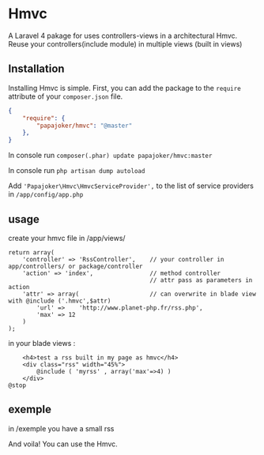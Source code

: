 # Hmvc

A Laravel 4 pakage for uses controllers-views in a  architectural Hmvc. 
Reuse your controllers(include module) in multiple views (built in views)

## Installation

Installing Hmvc is simple. First, you can add the package to the `require` attribute of your `composer.json` file.

```json
{
    "require": {
        "papajoker/hmvc": "@master"
    },
}
```

In console run `composer(.phar) update papajoker/hmvc:master`

In console run `php artisan dump autoload`

Add `'Papajoker\Hmvc\HmvcServiceProvider',` to the list of service providers in `/app/config/app.php`



## usage

create your hmvc file in /app/views/

``` <?php // app/view/myrss.hmvc
return array(
	'controller' => 'RssController', 	// your controller in app/controllers/ or package/controller
	'action' => 'index',				// method controller
										// attr pass as parameters in action
	'attr' => array( 					// can overwrite in blade view with @include ('.hmvc',$attr)
		'url' =>    'http://www.planet-php.fr/rss.php',
		'max' => 12
	)
);
``` 

in your blade views :
```@section('content')
	<h4>test a rss built in my page as hmvc</h4>
	<div class="rss" width="45%">
		@include ( 'myrss' , array('max'=>4) )
	</div>
@stop
```

## exemple
 in /exemple you have a small rss

And voila! You can use the Hmvc.



